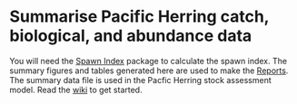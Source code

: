 # Summarise Pacific Herring catch, biological, and abundance data

You will need the [Spawn Index](https://github.com/grinnellm/SpawnIndex) package to calculate the spawn index.
The summary figures and tables generated here are used to make the [Reports](https://github.com/grinnellm/Reports).
The summary data file is used in the Pacfic Herring stock assessment model.
Read the [wiki](https://github.com/grinnellm/DataSummaries/wiki/Getting-started) to get started.
  
